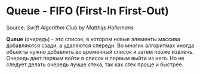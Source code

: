 # Queue - FIFO (First-In First-Out)
Source: *Swift Algorithm Club by Matthijs Hollemans*

**Queue** (*очередь*) - это список, в котором новые элементы массива добавляются сзади, а удаляются спереди.
Во многих алгоритмах иногда объекты нужно добавлять во временный список и затем позже извлечь. Очередь дает первым войти в список и первым выйти из него. Но не следует делать очередь лучше стека, так как стек проще и быстрее.
